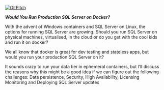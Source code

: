 [![GitPitch](https://gitpitch.com/assets/badge.svg)](https://gitpitch.com/James-DBA-Anderson/SQL-Server-And-Continuous-Integration/master?grs=github&t=black)

***Would You Run Production SQL Server on Docker?***

With the advent of Windows containers and SQL Server on Linux, the options for running SQL Server are growing. Should you run SQL Server on physical machines, virtualised, in the cloud or do you get with the cool kids and run it on docker?

We all know that docker is great for dev testing and stateless apps, but would you run your production SQL Server on it? 

It sounds crazy to run your data tier in ephemeral containers, but I'll discuss the reasons why this might be a good idea if we can figure out the following challenges: Data persistence, Security, High Availability, Licensing Monitoring and Deploying SQL Server updates
